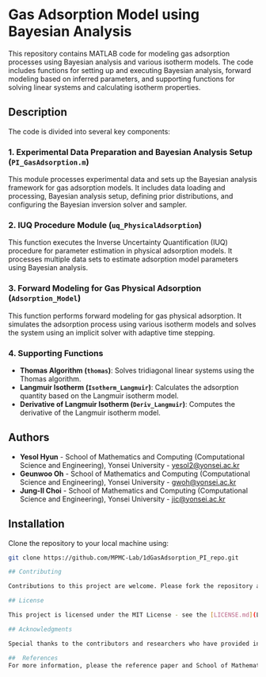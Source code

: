 # Gas Adsorption Model using Bayesian Analysis

This repository contains MATLAB code for modeling gas adsorption processes using Bayesian analysis and various isotherm models. The code includes functions for setting up and executing Bayesian analysis, forward modeling based on inferred parameters, and supporting functions for solving linear systems and calculating isotherm properties.

## Description

The code is divided into several key components:

### 1. Experimental Data Preparation and Bayesian Analysis Setup (`PI_GasAdsorption.m`)
This module processes experimental data and sets up the Bayesian analysis framework for gas adsorption models. It includes data loading and processing, Bayesian analysis setup, defining prior distributions, and configuring the Bayesian inversion solver and sampler.

### 2. IUQ Procedure Module (`uq_PhysicalAdsorption`)
This function executes the Inverse Uncertainty Quantification (IUQ) procedure for parameter estimation in physical adsorption models. It processes multiple data sets to estimate adsorption model parameters using Bayesian analysis.

### 3. Forward Modeling for Gas Physical Adsorption (`Adsorption_Model`)
This function performs forward modeling for gas physical adsorption. It simulates the adsorption process using various isotherm models and solves the system using an implicit solver with adaptive time stepping.

### 4. Supporting Functions
- **Thomas Algorithm (`thomas`)**: Solves tridiagonal linear systems using the Thomas algorithm.
- **Langmuir Isotherm (`Isotherm_Langmuir`)**: Calculates the adsorption quantity based on the Langmuir isotherm model.
- **Derivative of Langmuir Isotherm (`Deriv_Langmuir`)**: Computes the derivative of the Langmuir isotherm model.

## Authors

- **Yesol Hyun** - School of Mathematics and Computing (Computational Science and Engineering), Yonsei University - yesol2@yonsei.ac.kr
- **Geunwoo Oh** - School of Mathematics and Computing (Computational Science and Engineering), Yonsei University - gwoh@yonsei.ac.kr
- **Jung-Il Choi** - School of Mathematics and Computing (Computational Science and Engineering), Yonsei University - jic@yonsei.ac.kr


## Installation

Clone the repository to your local machine using:

```bash
git clone https://github.com/MPMC-Lab/1dGasAdsorption_PI_repo.git

## Contributing

Contributions to this project are welcome. Please fork the repository and submit a pull request.

## License

This project is licensed under the MIT License - see the [LICENSE.md](LICENSE.md) file for details.

## Acknowledgments

Special thanks to the contributors and researchers who have provided insights and feedback on this project.

##  References
For more information, please the reference paper and School of Mathematics and Computing (Computational Science and Engineering)
